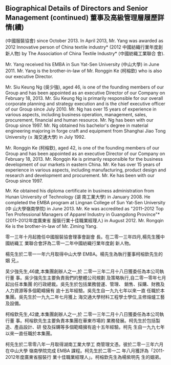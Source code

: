 ## **Biographical Details of Directors and Senior Management (continued)** 董事及高級管理層履歷詳情(續)

(中國服裝協會) since October 2013. In April 2013, Mr. Yang was awarded as 2012 Innovative person of China textile industry\* (2012 中國紡織行業年度創新人物) by The Association of China Textile Industry\* (中國紡織工業聯合 會).

Mr. Yang received his EMBA in Sun Yat-Sen University (中山大學) in June 2011. Mr. Yang is the brother-in-law of Mr. Ronggin Ke (柯榕欽) who is also our executive Director.

Mr. Siu Keung Ng (吳少強), aged 46, is one of the founding members of our Group and has been appointed as an executive Director of our Company on February 18, 2013. Mr. Siu Keung Ng is primarily responsible for our overall corporate planning and strategy execution and is the chief executive officer of our Group since July 2010. Mr. Ng has over 15 years of experience in various aspects, including business operation, management, sales, procurement, financial and human resource. Mr. Ng has been with our Group since 1997. Mr. Ng obtained his bachelor's degree in material engineering majoring in forge craft and equipment from Shanghai Jiao Tong University (± 海交通大學) in July 1992.

Mr. Ronggin Ke (柯榕欽), aged 42, is one of the founding members of our Group and has been appointed as an executive Director of our Company on February 18, 2013. Mr. Rongqin Ke is primarily responsible for the business development of our markets in eastern China. Mr. Ke has over 15 years of experience in various aspects, including manufacturing, product design and research and development and procurement. Mr. Ke has been with our Group since 1997.

Mr. Ke obtained his diploma certificate in business administration from Hunan University of Technology (湖 南工業大學) in January 2008. He completed the EMBA program at Lingnan College of Sun Yat-Sen University (中 山大學嶺南學院) in June 2013. Mr. Ke was accredited as "2011–2012 Top Ten Professional Managers of Apparel Industry in Guangdong Province"\* (2011–2012年度廣東省 服裝行業十佳職業經理人) in August 2012. Mr. Rongqin Ke is the brother-in-law of Mr. Ziming Yang.

零一三年十月起擔任中國服裝協會理事會副會 長。在二零一三年四月,楊先生獲中國紡織工 業聯合會評為二零一二年中國紡織行業年度創 新人物。

楊先生於二零一一年六月取得中山大學 EMBA。楊先生為執行董事柯榕欽先生的姻 兄,。

吴少強先生,46歲,本集團創辦人之一,於 二零一三年二月十八日獲委任為本公司執行董 事。吳少強先生主要負責我們的整體公司規劃 及策略執行,自二零一零年七月起出任本集團 的行政總裁。吳先生於包括業務營運、管理、 銷售、採購、財務及人力資源等多個範疇擁有 逾十五年經驗。吳先生自一九九七年以來一直 任職於本集團。吳先生於一九九二年七月獲上 海交通大學材料工程學士學位,主修熔爐工藝 及設備。

柯榕欽先生,42歲,本集團創辦人之一,於 二零一三年二月十八日獲委任為本公司執行董 事。柯榕欽先生主要負責本集團在華東市場的 業務發展。柯先生於包括製造、產品設計、研 發及採購等多個範疇擁有逾十五年經驗。柯先 生自一九九七年以來一直任職於本集團。

柯先生於二零零八年一月取得湖南工業大學工 商管理文憑。彼於二零一三年六月在中山大學 嶺南學院完成 EMBA 課程。柯先生於二零一二 年八月獲評為「2011-2012年度廣東省服裝行 業十佳職業經理人」。柯榕欽先生為楊紫明先 生的姻弟。